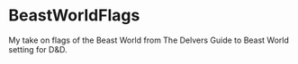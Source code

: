 # BeastWorldFlags
My take on flags of the Beast World from The Delvers Guide to Beast World setting for D&amp;D.
